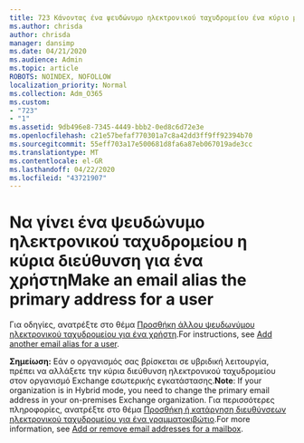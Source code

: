 ```yaml
---
title: 723 Κάνοντας ένα ψευδώνυμο ηλεκτρονικού ταχυδρομείου ένα κύριο μήνυμα ηλεκτρονικού ταχυδρομείου για το χρήστη
ms.author: chrisda
author: chrisda
manager: dansimp
ms.date: 04/21/2020
ms.audience: Admin
ms.topic: article
ROBOTS: NOINDEX, NOFOLLOW
localization_priority: Normal
ms.collection: Adm_O365
ms.custom:
- "723"
- "1"
ms.assetid: 9db496e8-7345-4449-bbb2-0ed8c6d72e3e
ms.openlocfilehash: c21e57befaf770301a7c8a42dd3ff9ff92394b70
ms.sourcegitcommit: 55eff703a17e500681d8fa6a87eb067019ade3cc
ms.translationtype: MT
ms.contentlocale: el-GR
ms.lasthandoff: 04/22/2020
ms.locfileid: "43721907"
---
```

# <a name="make-an-email-alias-the-primary-address-for-a-user"></a><span data-ttu-id="ba636-102">Να γίνει ένα ψευδώνυμο ηλεκτρονικού ταχυδρομείου η κύρια διεύθυνση για ένα χρήστη</span><span class="sxs-lookup"><span data-stu-id="ba636-102">Make an email alias the primary address for a user</span></span>

<span data-ttu-id="ba636-103">Για οδηγίες, ανατρέξτε στο θέμα [Προσθήκη άλλου ψευδωνύμου ηλεκτρονικού ταχυδρομείου για ένα χρήστη](https://docs.microsoft.com/office365/admin/email/add-another-email-alias-for-a-user).</span><span class="sxs-lookup"><span data-stu-id="ba636-103">For instructions, see [Add another email alias for a user](https://docs.microsoft.com/office365/admin/email/add-another-email-alias-for-a-user).</span></span>

<span data-ttu-id="ba636-104">**Σημείωση:** Εάν ο οργανισμός σας βρίσκεται σε υβριδική λειτουργία, πρέπει να αλλάξετε την κύρια διεύθυνση ηλεκτρονικού ταχυδρομείου στον οργανισμό Exchange εσωτερικής εγκατάστασης.</span><span class="sxs-lookup"><span data-stu-id="ba636-104">**Note**: If your organization is in Hybrid mode, you need to change the primary email address in your on-premises Exchange organization.</span></span> <span data-ttu-id="ba636-105">Για περισσότερες πληροφορίες, ανατρέξτε στο θέμα [Προσθήκη ή κατάργηση διευθύνσεων ηλεκτρονικού ταχυδρομείου για ένα γραμματοκιβώτιο](https://technet.microsoft.com/library/bb123794.aspx).</span><span class="sxs-lookup"><span data-stu-id="ba636-105">For more information, see [Add or remove email addresses for a mailbox](https://technet.microsoft.com/library/bb123794.aspx).</span></span>
